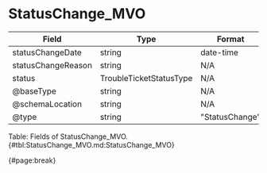 <!--
    ATTENTION: This file was generated via gradle!
               Do NOT manually edit this file! Any such changes will be overwritten!
-->

# StatusChange_MVO

| Field | Type | Format | Required |
| ------- | ------- | ------- | --- |
| statusChangeDate | string | date-time | No |
| statusChangeReason | string | N/A | No |
| status | TroubleTicketStatusType | N/A | No |
| @baseType | string | N/A | No |
| @schemaLocation | string | N/A | No |
| @type | string | "StatusChange" | Yes |

Table: Fields of StatusChange_MVO. {#tbl:StatusChange_MVO.md:StatusChange_MVO}

{#page:break}
